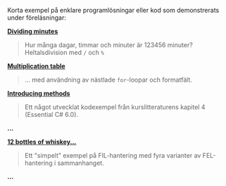 Korta exempel på enklare programlösningar eller kod som demonstrerats under föreläsningar:

**[Dividing minutes](https://github.com/1dv024/example-divide-minutes)**

>Hur många dagar, timmar och minuter är 123456 minuter? Heltalsdivision med ```/``` och ```%```

**[Multiplication table](https://github.com/1dv024/example-multiplication-table)**

>... med användning av nästlade ```for```-loopar och formatfält.

**[Introducing methods](https://github.com/1dv024/example-introducing-methods)**

>Ett något utvecklat kodexempel från kurslitteraturens kapitel 4 (Essential C# 6.0).

**...**

**[12 bottles of whiskey...](https://github.com/1dv024/example-using-files)**

>Ett "simpelt" exempel på FIL-hantering med fyra varianter av FEL-hantering i sammanhanget.

**...**